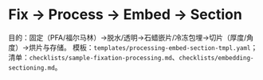 # Fix → Process → Embed → Section

目的：固定（PFA/福尔马林）→脱水/透明→石蜡嵌片/冷冻包埋→切片（厚度/角度）→烘片与存储。
模板：`templates/processing-embed-section-tmpl.yaml`；清单：`checklists/sample-fixation-processing.md`、`checklists/embedding-sectioning.md`。
